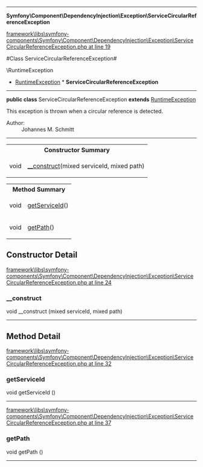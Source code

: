 

- - -

**Symfony\Component\DependencyInjection\Exception\ServiceCircularReferenceException**


<a href="https://github.com/JeyDotC/Hirudo/blob/master/framework/libs/symfony-components/Symfony/Component/DependencyInjection/Exception/ServiceCircularReferenceException.php#L19" target='_blank'>framework\libs\symfony-components\Symfony\Component\DependencyInjection\Exception\ServiceCircularReferenceException.php at line 19</a>

#Class ServiceCircularReferenceException#

\RuntimeException
* <a href="https://github.com/JeyDotC/Hirudo-docs/blob/master/symfony/component/dependencyinjection/exception/RuntimeException.md">RuntimeException</a>
        * **ServiceCircularReferenceException**




- - -

<p><strong>public  class</strong> <span>ServiceCircularReferenceException</span>
<strong>extends</strong> <a href="https://github.com/JeyDotC/Hirudo-docs/blob/master/symfony/component/dependencyinjection/exception/RuntimeException.md">RuntimeException</a>

</p>

<div class="comment" id="overview_description"><p>This exception is thrown when a circular reference is detected.</p></div>

<dl>
<dt>Author:</dt>
<dd>Johannes M. Schmitt <schmittjoh@gmail.com></dd>
</dl>


- - -

<table id="summary_constructor">
<tr><th colspan="2">Constructor Summary</th></tr>
<tr>
<td><span class='k'></span> <span class='nx'>void</span></td>
<td class="description"><p class="name"><a href="#__construct">__construct</a>(mixed serviceId, mixed path)</p></td>
</tr>
</table>

<table id="summary_method">
<tr><th colspan="2">Method Summary</th></tr>
<tr>
<td><span class='k'></span> <span class='nx'>void</span></td>
<td class="description"><p class="name"><a href="#getserviceid">getServiceId</a>()</p></td>
</tr>
<tr>
<td><span class='k'></span> <span class='nx'>void</span></td>
<td class="description"><p class="name"><a href="#getpath">getPath</a>()</p></td>
</tr>
</table>

<h2 id="detail_method">Constructor Detail</h2>

<a href="https://github.com/JeyDotC/Hirudo/blob/master/framework/libs/symfony-components/Symfony/Component/DependencyInjection/Exception/ServiceCircularReferenceException.php#L24" target='_blank'>framework\libs\symfony-components\Symfony\Component\DependencyInjection\Exception\ServiceCircularReferenceException.php at line 24</a>

<h3 id="__construct">__construct</h3>
<span class='k'></span> <span class='nx'>void</span> <span class='nf'>__construct</span> (mixed serviceId, mixed path)

<div class="details">

</div>

- - -

<h2 id="detail_method">Method Detail</h2>

<a href="https://github.com/JeyDotC/Hirudo/blob/master/framework/libs/symfony-components/Symfony/Component/DependencyInjection/Exception/ServiceCircularReferenceException.php#L32" target='_blank'>framework\libs\symfony-components\Symfony\Component\DependencyInjection\Exception\ServiceCircularReferenceException.php at line 32</a>

<h3 id="getServiceId()">getServiceId</h3>
<span class='k'></span> <span class='nx'>void</span> <span class='nf'>getServiceId</span> ()

<div class="details">

</div>

- - -


<a href="https://github.com/JeyDotC/Hirudo/blob/master/framework/libs/symfony-components/Symfony/Component/DependencyInjection/Exception/ServiceCircularReferenceException.php#L37" target='_blank'>framework\libs\symfony-components\Symfony\Component\DependencyInjection\Exception\ServiceCircularReferenceException.php at line 37</a>

<h3 id="getPath()">getPath</h3>
<span class='k'></span> <span class='nx'>void</span> <span class='nf'>getPath</span> ()

<div class="details">

</div>

- - -

